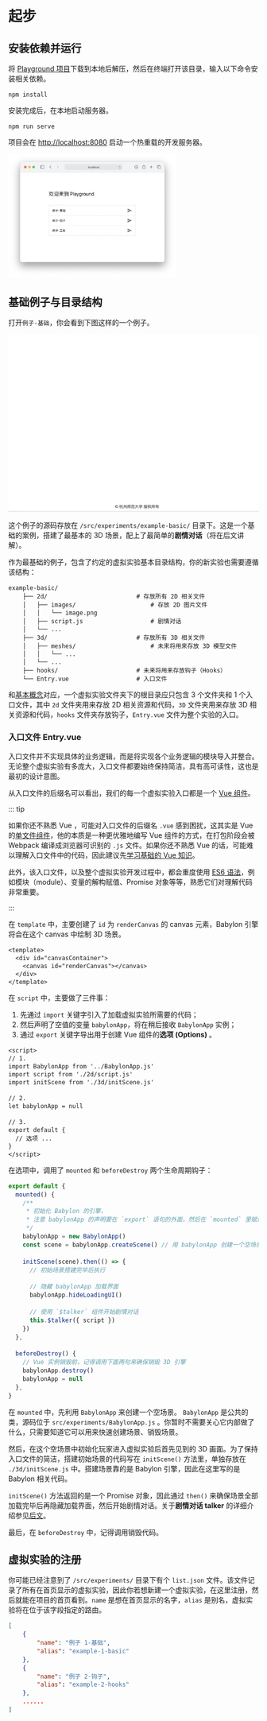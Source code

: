 # 起步

## 安装依赖并运行

将 [Playground 项目](./introduction.md#完整项目与-playground-项目)下载到本地后解压，然后在终端打开该目录，输入以下命令安装相关依赖。

```shell
npm install
```

安装完成后，在本地启动服务器。

```shell
npm run serve
```

项目会在 [http://localhost:8080](http://localhost:8080) 启动一个热重载的开发服务器。

<img src="../assets/first-run.png" style="zoom: 33%;" />

## 基础例子与目录结构

打开`例子-基础`，你会看到下图这样的一个例子。

![An image](../assets/example-basic.gif)

这个例子的源码存放在 `/src/experiments/example-basic/` 目录下。这是一个基础的案例，搭建了最基本的 3D 场景，配上了最简单的**剧情对话**（将在后文讲解）。

作为最基础的例子，包含了约定的虚拟实验基本目录结构，你的新实验也需要遵循该结构：

```shell
example-basic/
    ├── 2d/                         # 存放所有 2D 相关文件
    │   ├── images/                     # 存放 2D 图片文件
    │   │   └── image.png
    │   ├── script.js                   # 剧情对话
    │   └── ...
    ├── 3d/                         # 存放所有 3D 相关文件
    │   ├── meshes/                     # 未来将用来存放 3D 模型文件
    │   │   └── ...
    │   └── ...
    ├── hooks/                      # 未来将用来存放钩子（Hooks）
    └── Entry.vue                   # 入口文件
```

和[基本概念](./introduction.md#基本概念)对应，一个虚拟实验文件夹下的根目录应只包含 3 个文件夹和 1 个入口文件，其中 `2d` 文件夹用来存放 2D 相关资源和代码，`3D` 文件夹用来存放 3D 相关资源和代码，`hooks` 文件夹存放钩子，`Entry.vue` 文件为整个实验的入口。

### 入口文件 Entry.vue

入口文件并不实现具体的业务逻辑，而是将实现各个业务逻辑的模块导入并整合。无论整个虚拟实验有多庞大，入口文件都要始终保持简洁，具有高可读性，这也是最初的设计意图。

从入口文件的后缀名可以看出，我们的每一个虚拟实验入口都是一个 [Vue 组件](https://cn.vuejs.org/v2/guide/components.html)。

::: tip

如果你还不熟悉 Vue ，可能对入口文件的后缀名 `.vue` 感到困扰，这其实是 Vue 的[单文件组件](https://vue-loader.vuejs.org/zh/spec.html)，他的本质是一种更优雅地编写 Vue 组件的方式，在打包阶段会被 Webpack 编译成浏览器可识别的 `.js` 文件。如果你还不熟悉 Vue 的话，可能难以理解入口文件中的代码，因此建议先[学习基础的 Vue 知识](https://www.bilibili.com/video/BV11s411A7h6)。

此外，该入口文件，以及整个虚拟实验开发过程中，都会重度使用 [ES6 语法](https://es6.ruanyifeng.com)，例如模块（module）、变量的解构赋值、Promise 对象等等，熟悉它们对理解代码非常重要。

:::

在 `template` 中，主要创建了 `id` 为 `renderCanvas` 的 canvas 元素，Babylon 引擎将会在这个 canvas 中绘制 3D 场景。

```vue
<template>
  <div id="canvasContainer">
    <canvas id="renderCanvas"></canvas>
  </div>
</template>
```

在 `script` 中，主要做了三件事：

1. 先通过 `import` 关键字引入了加载虚拟实验所需要的代码；
2. 然后声明了空值的变量 `babylonApp`，将在稍后接收 `BabylonApp` 实例；
3. 通过 `export` 关键字导出用于创建 Vue 组件的**选项 (Options)** 。

```vue
<script>
// 1. 
import BabylonApp from '../BabylonApp.js'
import script from './2d/script.js'
import initScene from './3d/initScene.js'

// 2.
let babylonApp = null

// 3.
export default {
  // 选项 ... 
}
</script>
```

在选项中，调用了 `mounted` 和 `beforeDestroy` 两个生命周期钩子：

```js
export default {
  mounted() {
    /**
     * 初始化 Babylon 的引擎，
     * 注意 babylonApp 的声明要在 `export` 语句的外面，然后在 `mounted` 里赋值
     */
    babylonApp = new BabylonApp()
    const scene = babylonApp.createScene() // 用 babylonApp 创建一个空场景

    initScene(scene).then(() => {
      // 初始场景搭建完毕后执行

      // 隐藏 babylonApp 加载界面
      babylonApp.hideLoadingUI()

      // 使用 `$talker` 组件开始剧情对话
      this.$talker({ script })
    })
  },

  beforeDestroy() {
    // Vue 实例销毁前，记得调用下面两句来确保销毁 3D 引擎
    babylonApp.destroy()
    babylonApp = null
  },
}
```

在 `mounted` 中，先利用 `BabylonApp` 来创建一个空场景。 `BabylonApp` 是公共的类，源码位于 `src/experiments/BabylonApp.js` 。你暂时不需要关心它内部做了什么，只需要知道它可以用来快速创建场景、销毁场景。

然后，在这个空场景中初始化玩家进入虚拟实验后首先见到的 3D 画面。为了保持入口文件的简洁，搭建初始场景的代码写在  `initScene()` 方法里，单独存放在 `./3d/initScene.js` 中。搭建场景靠的是 Babylon 引擎，因此在这里写的是 Babylon 相关代码。

`initScene()` 方法返回的是一个 Promise 对象，因此通过 `then()` 来确保场景全部加载完毕后再隐藏加载界面，然后开始剧情对话。关于**剧情对话 talker** 的详细介绍参见[后文](./talker.md)。

最后，在 `beforeDestroy` 中，记得调用销毁代码。

## 虚拟实验的注册

你可能已经注意到了 `/src/experiments/` 目录下有个 `list.json` 文件。该文件记录了所有在首页显示的虚拟实验，因此你若想新建一个虚拟实验，在这里注册，然后就能在项目的首页看到。`name` 是想在首页显示的名字，`alias` 是别名，虚拟实验将在位于该字段指定的路由。

```json
[
    {
        "name": "例子 1-基础",
        "alias": "example-1-basic"
    },
    {
        "name": "例子 2-钩子",
        "alias": "example-2-hooks"
    },
  	......
]
```
